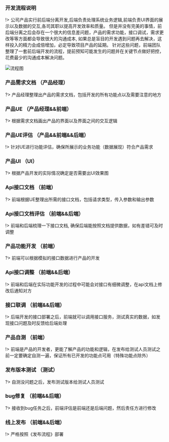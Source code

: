 ### 开发流程说明

!> 公司产品实行前后端分离开发,后端负责处理系统业务逻辑,前端负责UI界面的展示以及数据的交互,各司其职以提高开发效率和质量。 但是并没有完美的事情，前后端分离之后会存在一个很大的信息差问题，产品的需求功能，接口调试，需求更改等等方面都会导致很大的沟通成本, 如果总是盲目的开发遇到问题再去解决，这样投入的精力会成倍增加，必定导致项目产品的延期。
<span class="tipRed">针对这些问题，前端团队整理了一套前后端开发的流程，提前预知可能发生的问题并在关键节点做好把控，花费最少的沟通成本解决问题。</span>

![流程图](/process.png)

### 产品需求文档 <b class="tipCol">（产品经理）</b>

?> 产品经理整理出产品的需求文档，包括开发的所有功能点以及需要注意的地方

### 产品UE <b class="tipCol">（产品经理&&前端）</b>

?> 根据需求文档画出产品的界面以及界面之间的交互逻辑

### 产品UE评估 <b class="tipCol">（产品&&前端&&后端）</b>

!> 针对UE进行功能评估，确保所展示的业务功能（数据展现）符合产品需求

### 产品UI <b class="tipCol">（UI）</b>

?> 根据产品开发的实际情况确定是否需要出UI效果图

### Api接口文档 <b class="tipCol">（前端）</b>

?> 前端根据UE整理出所需的接口文档，包括请求类型，传入参数和输出参数

### Api接口文档评估 <b class="tipCol">（前端&&后端）</b>

!> 前端和后端梳理一下接口文档, 确保后端能按照文档提供数据，如有差错可及时调整

### 产品功能开发 <b class="tipCol">（前端）</b>

?> 前端可以根据模拟的接口数据进行产品的开发

### Api接口调整 <b class="tipCol">（前端&&后端）</b>

!> 前端和后端在实际功能开发的过程中可能会对接口有细微调整，在api文档上修改后通知对方

### 接口联调 <b class="tipCol">（前端&&后端）</b>

!> 后端开发的接口部署之后，前端就可以调用接口服务，测试真实的数据，如发现接口问题及时反馈给后端处理

### 产品自测 <b class="tipCol">（前端）</b>

!> 前端是产品的开发者，更能了解产品的功能和逻辑，在发布给测试人员测试之前一定要确定自测一遍，保证所有已开发的功能点可用（特殊功能点除外）

### 发布版本测试 <b class="tipCol">（测试）</b>

?> 自测没问题之后，发布测试版本给测试人员测试

### bug修复 <b class="tipCol">（前端&&后端）</b>

?> 接收到bug任务之后，前端评估是前端还是后端问题，然后责任方进行修改

### 线上发布 <b class="tipCol">（前端&&后端）</b>

!> 严格按照《发布流程》部署